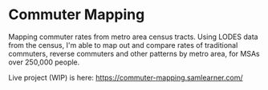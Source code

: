 # Commuter Mapping

Mapping commuter rates from metro area census tracts. Using LODES data from the census, I'm able to map out and compare rates of traditional commuters, reverse commuters and other patterns by metro area, for MSAs over 250,000 people.

Live project (WIP) is here: https://commuter-mapping.samlearner.com/
